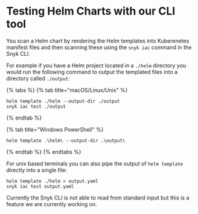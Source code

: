 # Testing Helm Charts with our CLI tool

You scan a Helm chart by rendering the Helm templates into Kuberenetes manifest files and then scanning these using the `snyk iac` command in the Snyk CLI.

For example if you have a Helm project located in a `./helm` directory you would run the following command to output the templated files into a directory called `./output`:

{% tabs %}
{% tab title="macOS/Linux/Unix" %}
```text
helm template ./helm --output-dir ./output
snyk iac test ./output
```
{% endtab %}

{% tab title="Windows PowerShell" %}
```
helm template .\helm\ --output-dir .\output\
```
{% endtab %}
{% endtabs %}

For unix based terminals you can also pipe the output of `helm template` directly into a single file:

```text
helm template ./helm > output.yaml
snyk iac test output.yaml
```

Currently the Snyk CLI is not able to read from standard input but this is a feature we are currently working on.

